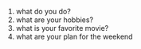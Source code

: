 1. what do you do?
2. what are your hobbies?
3. what is your favorite movie?
4. what are your plan for the weekend